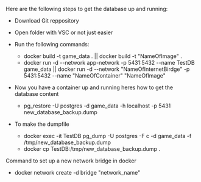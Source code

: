 Here are the following steps to get the database up and running:

- Download Git reppository
- Open folder with VSC or not just easier
- Run the following commands:
    - docker build -t game_data . || docker build -t "NameOfImage" .
    - docker run -d --network app-network -p 5431:5432 --name TestDB game_data || docker run -d --network "NameOfInternetBirdge" -p 5431:5432 --name "NameOfContainer" "NameOfImage"

- Now you have a container up and running heres how to get the database content
    - pg_restore -U postgres -d game_data -h localhost -p 5431 new_database_backup.dump

- To make the dumpfile 
    - docker exec -it TestDB pg_dump -U postgres -F c -d game_data -f /tmp/new_database_backup.dump
    - docker cp TestDB:/tmp/new_database_backup.dump .
      
Command to set up a new network bridge in docker
- docker network create -d bridge "network_name"
